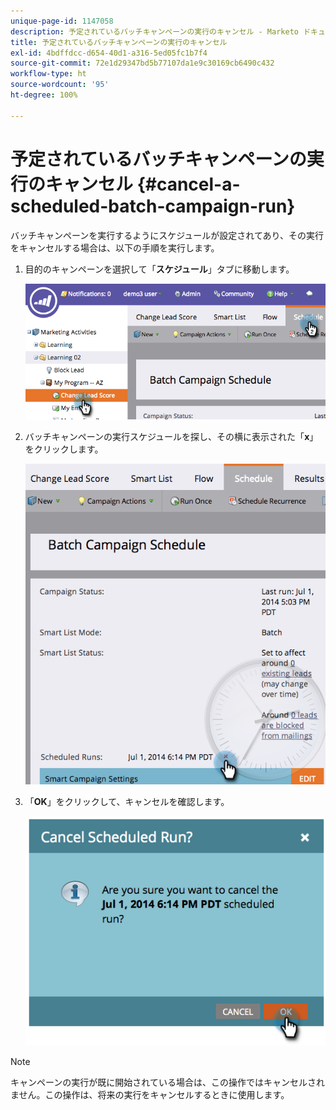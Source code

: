 ```yaml
---
unique-page-id: 1147058
description: 予定されているバッチキャンペーンの実行のキャンセル - Marketo ドキュメント - 製品ドキュメント
title: 予定されているバッチキャンペーンの実行のキャンセル
exl-id: 4bdffdcc-d654-40d1-a316-5ed05fc1b7f4
source-git-commit: 72e1d29347bd5b77107da1e9c30169cb6490c432
workflow-type: ht
source-wordcount: '95'
ht-degree: 100%

---
```


# 予定されているバッチキャンペーンの実行のキャンセル {#cancel-a-scheduled-batch-campaign-run}

バッチキャンペーンを実行するようにスケジュールが設定されてあり、その実行をキャンセルする場合は、以下の手順を実行します。

1. 目的のキャンペーンを選択して「**スケジュール**」タブに移動します。

   ![](assets/image2014-9-22-16-3a43-3a10.png)

1. バッチキャンペーンの実行スケジュールを探し、その横に表示された「**x**」をクリックします。

   ![](assets/image2014-9-22-16-3a43-3a15.png)

1. 「**OK**」をクリックして、キャンセルを確認します。

   ![](assets/image2014-9-22-16-3a43-3a24.png)

>[!NOTE]
>
>キャンペーンの実行が既に開始されている場合は、この操作ではキャンセルされません。この操作は、将来の実行をキャンセルするときに使用します。
